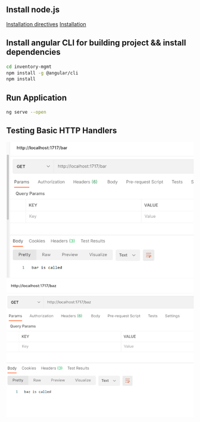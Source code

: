 

## Install node.js
[Installation directives](https://muhammetkucuk.com/install-node-js-from-linux-tar-gz-file/)
[Installation](https://github.com/nodesource/distributions/blob/master/README.md)

## Install angular CLI for building project && install dependencies
```bash
cd inventory-mgmt
npm install -g @angular/cli
npm install
```


## Run Application

```bash
ng serve --open
```


## Testing Basic HTTP Handlers

![bar](./img/bar.png)
![baz](./img/baz.png)
